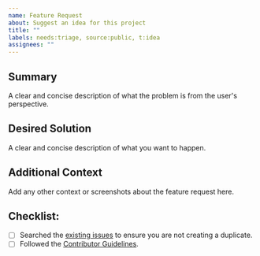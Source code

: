 ```yaml
---
name: Feature Request
about: Suggest an idea for this project
title: ""
labels: needs:triage, source:public, t:idea
assignees: ""
---
```


## Summary

A clear and concise description of what the problem is from the user's perspective.

## Desired Solution

A clear and concise description of what you want to happen.

## Additional Context

Add any other context or screenshots about the feature request here.

## Checklist:

- [ ] Searched the [existing issues](https://github.com/champ96k/craft_pro/issues) to ensure you are not creating a duplicate.
- [ ] Followed the [Contributor Guidelines](https://github.com/champ96k/craft_pro/blob/main/docs/CONTRIBUTING.md).
